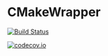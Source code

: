 # CMakeWrapper

[![Build Status](https://travis-ci.org/rdeits/CMakeWrapper.jl.svg?branch=master)](https://travis-ci.org/rdeits/CMakeWrapper.jl)

[![codecov.io](http://codecov.io/github/rdeits/CMakeWrapper.jl/coverage.svg?branch=master)](http://codecov.io/github/rdeits/CMakeWrapper.jl?branch=master)
